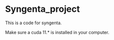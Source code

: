 # Syngenta_project
This is a code for syngenta. 

Make sure a cuda 11.* is installed in your computer. 



